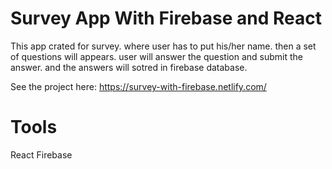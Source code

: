 # Survey App With Firebase and React

This app crated for survey. where user has to put his/her name. then a set of questions will appears. user will answer the question and submit the answer. and the answers will sotred in firebase database. 

See the project here: https://survey-with-firebase.netlify.com/ 

# Tools 
React
Firebase 
